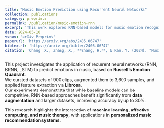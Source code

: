 ```yaml
---
title: "Music Emotion Prediction using Recurrent Neural Networks"
collection: publications
category: preprints
permalink: /publication/music-emotion-rnn
excerpt: 'This work explores RNN-based models for music emotion recognition, comparing RNN, BRNN, and LSTM architectures with traditional classifiers. Data augmentation significantly improved model performance, highlighting the potential for personalized music recommendation and therapy systems.'
date: 2024-05-10
venue: 'arXiv Preprint'
paperurl: 'https://arxiv.org/abs/2405.06747'
bibtexurl: 'https://arxiv.org/bibtex/2405.06747'
citation: 'Chang, X., Zhang, X., **Zhang, H.**, & Ran, Y. (2024). "Music Emotion Prediction using Recurrent Neural Networks." <i>arXiv:2405.06747</i>.'
---
```

This project investigates the application of recurrent neural networks (RNN, BRNN, LSTM) to predict emotions in music, based on **Russell’s Emotion Quadrant**.  
We curated datasets of 900 clips, augmented them to 3,600 samples, and applied feature extraction via **Librosa**.  
Our experiments demonstrate that while baseline models can be competitive, RNN-based approaches benefit significantly from **data augmentation** and larger datasets, improving accuracy by up to 30%.  

This research highlights the intersection of **machine learning, affective computing, and music therapy**, with applications in **personalized music recommendation systems**.

